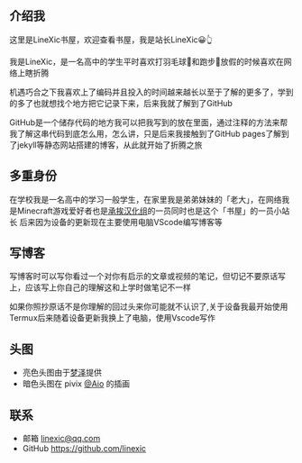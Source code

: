 ## 介绍我

这里是LineXic书屋，欢迎查看书屋，我是站长LineXic😀👆

我是LineXic，是一名高中的学生平时喜欢打羽毛球🏸和跑步🏃放假的时候喜欢在网络上瞎折腾

机遇巧合之下我喜欢上了编码并且投入的时间越来越长以至于了解的更多了，学到的多了也就想找个地方把它记录下来，后来我就了解到了GitHub

GitHub是一个储存代码的地方我可以把我写到的放在里面，通过注释的方法来帮我了解这串代码到底怎么用，怎么讲，只是后来我接触到了GitHub pages了解到了jekyll等静态网站搭建的博客，从此就开始了折腾之旅

## 多重身份

在学校我是一名高中的学习一般学生，在家里我是弟弟妹妹的「老大」，在网络我是Minecraft游戏爱好者也是[承挨汉化组](https://blog.chengai77a6b.top/)的一员同时也是这个「书屋」的一员小站长
后来因为设备的更新现在主要使用电脑VScode编写博客等

## 写博客

写博客时可以写你看过一个对你有启示的文章或视频的笔记，但切记不要原话写上，应该写上你自己的理解这和上学时做笔记不一样

如果你照抄原话不是你理解的回过头来你可能就不认识了,关于设备我最开始使用Termux后来随着设备更新我换上了电脑，使用Vscode写作

## 头图

- 亮色头图由于[梦泽](https://cdn.mengze.vip/gh/YShenZe/Blog-Static-Resource@main/images/Image_200594103449956.jpg)提供
- 暗色头图在 pivix [@Aio](https://www.pixiv.net/artworks/134210912) 的插画

## 联系

- 邮箱 <linexic@qq.com>
- GitHub <https://github.com/linexic>
